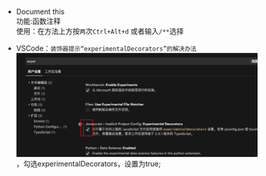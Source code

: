 * Document this  
功能:函数注释  
使用：在方法上方按`两`次`Ctrl+Alt+d`  或者输入`/**`选择

* VSCode：`装饰器提示“experimentalDecorators”的解决办法`  
![experimentalDecorators](./assets/vscode_decorator.png)，勾选experimentalDecorators，设置为true;  


